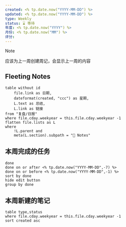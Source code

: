 ```yaml
---
created: <% tp.date.now("YYYY-MM-DD") %>
updated: <% tp.date.now("YYYY-MM-DD") %>
type: Weekly
status: ⌛️ 等待
年度: <% tp.date.now("YYYY") %>
月份: <% tp.date.now("MM") %>
评分:
---
```

>[!note] 
>应该为上一周创建周记，会显示上一周的内容
## Fleeting Notes
```dataview
table without id 
	file.link as 日期,
	dateformat(created, "ccc") as 星期, 
	L.text as 总结, 
	L.link as 链接
from "复盘/日报"
where file.cday.weekyear = this.file.cday.weekyear -1
flatten file.lists as L
where
	!L.parent and
	meta(L.section).subpath = "📑 Notes"

```
## 本周完成的任务
```tasks
done
done on or after <% tp.date.now("YYYY-MM-DD",-7) %>
done on or before <% tp.date.now("YYYY-MM-DD",-1) %>
sort by done
hide edit button
group by done
```
## 本周新建的笔记
```dataview
table type,status
where file.cday.weekyear = this.file.cday.weekyear -1
sort created asc
```

